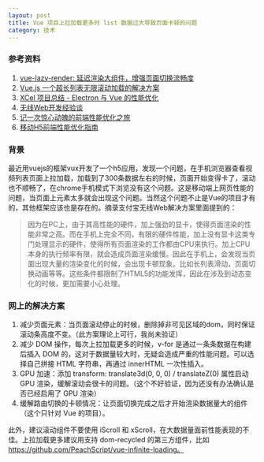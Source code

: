 ```yaml
---
layout: post
title: Vue 项目上拉加载更多时 list 数据过大导致页面卡顿的问题
category: 技术
---
```


### 参考资料

1. [vue-lazy-render: 延迟渲染大组件，增强页面切换流畅度](http://div.io/topic/1894)
2. [Vue.js 一个超长列表无限滚动加载的解决方案](https://github.com/hejianxian/vue-list)
3. [XCel 项目总结 - Electron 与 Vue 的性能优化](https://aotu.io/notes/2016/11/15/xcel/)
4. [无线Web开发经验谈](http://am-team.github.io/amg/dev-exp-doc.html)
5. [记一次惊心动魄的前端性能优化之旅](https://segmentfault.com/a/1190000005147979)
6. [移动H5前端性能优化指南](https://isux.tencent.com/h5-performance.html)

### 背景

最近用vuejs的框架vux开发了一个h5应用，发现一个问题，在手机浏览器查看视频列表页面上拉加载，加载到了300条数据左右的时候，页面开始变得卡了，滚动也不顺畅了，在chrome手机模式下浏览没有这个问题。这是移动端上网页性能的问题，当页面上元素太多就会出现这个问题。当然这个问题不止是Vue的项目才有的，其他框架应该也是存在的。摘录支付宝无线Web解决方案里面提到的：

> 因为在PC上，由于其高性能的硬件，加上强劲的显卡，使得页面渲染的性能非常之高。而在手机上完全不同，有限的硬件性能，加上没有显卡这类专门处理显示的硬件，使得所有页面渲染的工作都由CPU来执行。加上CPU本身的执行频率有限，就会造成页面渲染缓慢。因此在手机上，会发现当页面出现大量的渲染变化的时候，会出现卡顿现象。比如长列表滑动，页面切换动画等等。这些条件都限制了HTML5的功能发挥，因此在涉及到动态变化的时候，更加需要小心处理。

### 网上的解决方案

1. 减少页面元素：当页面滚动停止的时候，删除掉非可见区域的dom，同时保证滚动条高度不变。（此方案理论上可行，我尚未验证）
2. 减少 DOM 操作，每次上拉加载更多的时候，v-for 是通过一条条数据在构建后插入 DOM 的，这对于数据量较大时，无疑会造成严重的性能问题。可以选择自己拼接 HTML 字符串，再通过 innerHTML 一次性插入。
3. GPU 加速：添加 transform: translate3d(0, 0, 0) / translateZ(0) 属性启动 GPU 渲染，缓解滚动会很卡的问题。（这个不好验证，因为还没有办法确认是否已经启用了 GPU 渲染）
4. 缓解路由切换的卡顿情况：让页面切换完成之后才开始渲染数据量大的组件（这个只针对 Vue 的项目）。

此外，建议滚动组件不要使用 iScroll 和 xScroll，在大数据量面前性能表现的不佳。上拉加载更多建议用支持 dom-recycled 的第三方组件，比如 https://github.com/PeachScript/vue-infinite-loading。
